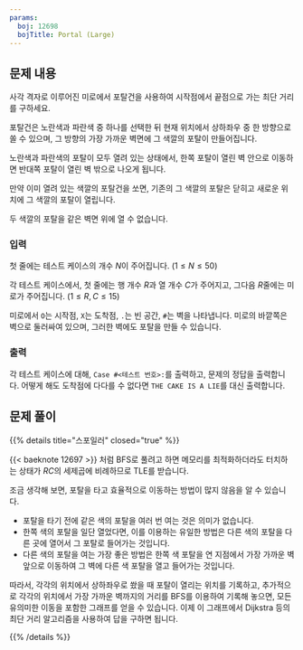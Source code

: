 ```yaml
---
params:
  boj: 12698
  bojTitle: Portal (Large)
---
```


## 문제 내용

사각 격자로 이루어진 미로에서 포탈건을 사용하여 시작점에서 끝점으로 가는 최단 거리를 구하세요.

포탈건은 노란색과 파란색 중 하나를 선택한 뒤 현재 위치에서 상하좌우 중 한 방향으로 쏠 수 있으며, 그 방향의 가장 가까운 벽면에 그 색깔의 포탈이 만들어집니다.

노란색과 파란색의 포탈이 모두 열려 있는 상태에서, 한쪽 포탈이 열린 벽 안으로 이동하면 반대쪽 포탈이 열린 벽 밖으로 나오게 됩니다.

만약 이미 열려 있는 색깔의 포탈건을 쏘면, 기존의 그 색깔의 포탈은 닫히고 새로운 위치에 그 색깔의 포탈이 열립니다.

두 색깔의 포탈을 같은 벽면 위에 열 수 없습니다.

### 입력

첫 줄에는 테스트 케이스의 개수 $N$이 주어집니다. ($1 \le N \le 50$)

각 테스트 케이스에서, 첫 줄에는 행 개수 $R$과 열 개수 $C$가 주어지고, 그다음 $R$줄에는 미로가 주어집니다. ($1 \le R, C \le 15$)

미로에서 `O`는 시작점, `X`는 도착점, `.`는 빈 공간, `#`는 벽을 나타냅니다. 미로의 바깥쪽은 벽으로 둘러싸여 있으며, 그러한 벽에도 포탈을 만들 수 있습니다.

### 출력

각 테스트 케이스에 대해, `Case #<테스트 번호>:`를 출력하고, 문제의 정답을 출력합니다. 어떻게 해도 도착점에 다다를 수 없다면 `THE CAKE IS A LIE`를 대신 출력합니다.

## 문제 풀이

{{% details title="스포일러" closed="true" %}}

{{< baeknote 12697 >}} 처럼 BFS로 풀려고 하면 메모리를 최적화하더라도 터치하는 상태가 $RC$의 세제곱에 비례하므로 TLE를 받습니다.

조금 생각해 보면, 포탈을 타고 효율적으로 이동하는 방법이 많지 않음을 알 수 있습니다.

* 포탈을 타기 전에 같은 색의 포탈을 여러 번 여는 것은 의미가 없습니다.
* 한쪽 색의 포탈을 일단 열었다면, 이를 이용하는 유일한 방법은 다른 색의 포탈을 다른 곳에 열어서 그 포탈로 들어가는 것입니다.
* 다른 색의 포탈을 여는 가장 좋은 방법은 한쪽 색 포탈을 연 지점에서 가장 가까운 벽 앞으로 이동하여 그 벽에 다른 색 포탈을 열고 들어가는 것입니다.

따라서, 각각의 위치에서 상하좌우로 쐈을 때 포탈이 열리는 위치를 기록하고, 추가적으로 각각의 위치에서 가장 가까운 벽까지의 거리를 BFS를 이용하여 기록해 놓으면, 모든 유의미한 이동을 포함한 그래프를 얻을 수 있습니다.
이제 이 그래프에서 Dijkstra 등의 최단 거리 알고리즘을 사용하여 답을 구하면 됩니다.

{{% /details %}}
